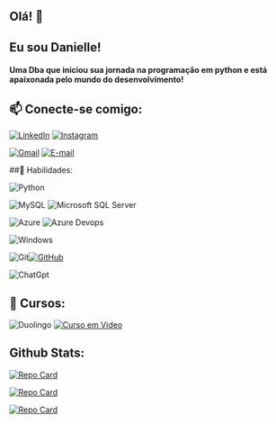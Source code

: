 ## Olá! 👋

<!--
**Dani-dba/Dani-dba** is a ✨ _special_ ✨ repository because its `README.md` (this file) appears on your GitHub profile.

Here are some ideas to get you started:

- 🔭 I’m currently working on ...
- 🌱 I’m currently learning ...
- 👯 I’m looking to collaborate on ...
- 🤔 I’m looking for help with ...
- 💬 Ask me about ...
- 📫 How to reach me: ...
- 😄 Pronouns: ...
- ⚡ Fun fact: ...
-->




## Eu sou Danielle!
#### Uma Dba que iniciou sua jornada na programação em python e está apaixonada pelo mundo do desenvolvimento!

## 📫 Conecte-se comigo:
[![LinkedIn](https://img.shields.io/badge/LinkedIn-0077B5?style=for-the-badge&logo=linkedin&logoColor=white)](https://www.linkedin.com/in/danielle-goes/) 
[![Instagram](https://img.shields.io/badge/-Instagram-%23E4405F?style=for-the-badge&logo=instagram&logoColor=white)](https://www.instagram.com/tamps2dani/)

[![Gmail](https://img.shields.io/badge/Gmail-333333?style=for-the-badge&logo=gmail&logoColor=red)](mailto:daniellegoessoares@gmail.com)
[![E-mail](https://img.shields.io/badge/-Email-000?style=for-the-badge&logo=microsoft-outlook&logoColor=007BFF)](mailto:danielle.goes_dba@hotmail.com)


##🔭 Habilidades:

![Python](https://img.shields.io/badge/python-3670A0?style=for-the-badge&logo=python&logoColor=ffdd54) 

![MySQL](https://img.shields.io/badge/MySQL-00000F?style=for-the-badge&logo=mysql&logoColor=white)
![Microsoft SQL Server](	https://img.shields.io/badge/Microsoft_SQL_Server-CC2927?style=for-the-badge&logo=microsoft-sql-server&logoColor=white)

![Azure](https://img.shields.io/badge/Azure-blue?style=for-the-badge&logo=microsoft%20azure&logoColor=blue&labelColor=FFFFFF&link=https%3A%2F%2Fimages.app.goo.gl%2FK7PN1jYJd57x4q7A8)
![Azure Devops](https://img.shields.io/badge/Azure_DevOps-0078D7?style=for-the-badge&logo=azure-devops&logoColor=white
)

![Windows](https://img.shields.io/badge/Windows-000?style=for-the-badge&logo=windows&logoColor=2CA5E0)

![Git](https://img.shields.io/badge/GIT-E44C30?style=for-the-badge&logo=git&logoColor=white)[![GitHub](https://img.shields.io/badge/GitHub-100000?style=for-the-badge&logo=github&logoColor=white)](https://github.com/Dani-dba)

![ChatGpt](
https://img.shields.io/badge/ChatGPT-74aa9c?style=for-the-badge&logo=openai&logoColor=white)

## 🌱 Cursos:

![Duolingo](https://img.shields.io/badge/Duolingo-58CC02?style=for-the-badge&logo=Duolingo&logoColor=white
)
[![Curso em Video](https://img.shields.io/badge/cursoemvideo-0077B5?style=for-the-badge&logo=cursoemvideo)](https://www.cursoemvideo.com)

## Github Stats:
[![Repo Card](https://github-readme-stats.vercel.app/api/pin/?username=Dani-dba&repo=PYTHON&bg_color=000&border_color=30A3DC&show_icons=true&icon_color=30A3DC&title_color=E94D5F&text_color=FFF)](https://github.com/Dani-dba/PYTHON.git)

[![Repo Card](https://github-readme-stats.vercel.app/api/pin/?username=Dani-dba&repo=microsoft_azure_lab&bg_color=000&border_color=30A3DC&show_icons=true&icon_color=30A3DC&title_color=E94D5F&text_color=FFF)](https://github.com/Dani-dba/microsoft_azure_lab.git)

[![Repo Card](https://github-readme-stats.vercel.app/api/pin/?username=Dani-dba&repo=dio-lab-open-source&bg_color=000&border_color=30A3DC&show_icons=true&icon_color=30A3DC&title_color=E94D5F&text_color=FFF)](https://github.com/Dani-dba/dio-lab-open-source.git)

<!-- ## Minhas contribuições:
[![Repo Card](https://github-readme-stats.vercel.app/api/pin/?username=Dani-dba&repo=dio-lab-open-source&bg_color=000&border_color=30A3DC&show_icons=true&icon_color=30A3DC&title_color=E94D5F&text_color=FFF)](https://github.com/Dani-dba/dio-lab-open-source.git)
-->
   
